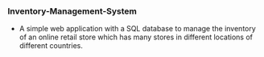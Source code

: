 ### Inventory-Management-System
- A simple web application with a SQL database to manage the inventory of an online retail store which has many stores in different locations of different countries.
